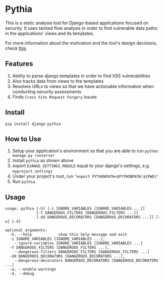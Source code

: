 # Pythia

This is a static analysis tool for Django-based applications focused on security.
It uses tainted flow analysis in order to find vulnerable data paths in the applications' views
and its templates.

For more information about the motivation and the tool's design decisions, check [this](docs/DESIGN.md)

## Features
1. Ability to parse django templates in order to find XSS vulnerabilities
2. Also tracks data from views to the templates
3. Resolves URLs to views so that we have actionable information when conducting security assessments
4. Finds `Cross Site Request Forgery` issues

## Install
```
pip install django-pythia
```

## How to Use

1. Setup your application's environment so that you are able to run `python manage.py runserver`  
2. Install `pythia` as shown above
3. export `DJANGO_SETTINGS_MODULE` equal to your django's settings, e.g. `myproject.settings`
4. Under your project's root, run `"export PYTHONPATH=$PYTHONPATH:${PWD}"`
5. Run `pythia`

## Usage
```
usage: pythia [-h] [-i IGNORE_VARIABLES [IGNORE_VARIABLES ...]]
              [-f DANGEROUS_FILTERS [DANGEROUS_FILTERS ...]]
              [-dd DANGEROUS_DECORATORS [DANGEROUS_DECORATORS ...]] [-w] [-d]

optional arguments:
  -h, --help            show this help message and exit
  -i IGNORE_VARIABLES [IGNORE_VARIABLES ...], 
  	--ignore-variables IGNORE_VARIABLES [IGNORE_VARIABLES ...]
  -f DANGEROUS_FILTERS [DANGEROUS_FILTERS ...], 
  	--dangerous-filters DANGEROUS_FILTERS [DANGEROUS_FILTERS ...]
  -dd DANGEROUS_DECORATORS [DANGEROUS_DECORATORS ...], 
  	--dangerous-decorators DANGEROUS_DECORATORS [DANGEROUS_DECORATORS ...]
  -w, --enable-warnings
  -d, --debug
```

